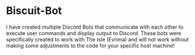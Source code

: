 # Biscuit-Bot
I have created multiple Discord Bots that communicate with each other to execute user commands and display output to Discord. These bots were specifically created to work with The Isle (Evrima) and will not work without making some adjustments to the code for your specific host machine!
